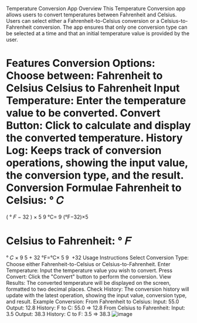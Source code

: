 Temperature Conversion App
Overview
This Temperature Conversion app allows users to convert temperatures between Fahrenheit and Celsius. Users can select either a Fahrenheit-to-Celsius conversion or a Celsius-to-Fahrenheit conversion. The app ensures that only one conversion type can be selected at a time and that an initial temperature value is provided by the user.

Features
Conversion Options: Choose between:
Fahrenheit to Celsius
Celsius to Fahrenheit
Input Temperature: Enter the temperature value to be converted.
Convert Button: Click to calculate and display the converted temperature.
History Log: Keeps track of conversion operations, showing the input value, the conversion type, and the result.
Conversion Formulae
Fahrenheit to Celsius:
°
𝐶
=
(
°
𝐹
−
32
)
×
5
9
°C= 
9
(°F−32)×5
​
 
Celsius to Fahrenheit:
°
𝐹
=
°
𝐶
×
9
5
+
32
°F=°C× 
5
9
​
 +32
Usage Instructions
Select Conversion Type: Choose either Fahrenheit-to-Celsius or Celsius-to-Fahrenheit.
Enter Temperature: Input the temperature value you wish to convert.
Press Convert: Click the "Convert" button to perform the conversion.
View Results: The converted temperature will be displayed on the screen, formatted to two decimal places.
Check History: The conversion history will update with the latest operation, showing the input value, conversion type, and result.
Example
Conversion:
From Fahrenheit to Celsius:
Input: 55.0
Output: 12.8
History: F to C: 55.0 => 12.8
From Celsius to Fahrenheit:
Input: 3.5
Output: 38.3
History: C to F: 3.5 => 38.3
![image](https://github.com/user-attachments/assets/0e92f5b1-7c03-4b28-b4db-c6d7a6537e61)
